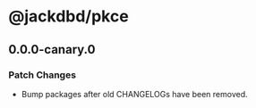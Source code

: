 # @jackdbd/pkce

## 0.0.0-canary.0

### Patch Changes

- Bump packages after old CHANGELOGs have been removed.
